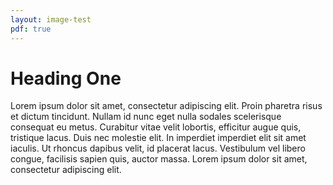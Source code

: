 ```yaml
---
layout: image-test
pdf: true
---
```


# Heading One

Lorem ipsum dolor sit amet, consectetur adipiscing elit. Proin pharetra risus et dictum tincidunt. Nullam id nunc eget nulla sodales scelerisque consequat eu metus. Curabitur vitae velit lobortis, efficitur augue quis, tristique lacus. Duis nec molestie elit. In imperdiet imperdiet elit sit amet iaculis. Ut rhoncus dapibus velit, id placerat lacus. Vestibulum vel libero congue, facilisis sapien quis, auctor massa. Lorem ipsum dolor sit amet, consectetur adipiscing elit.
